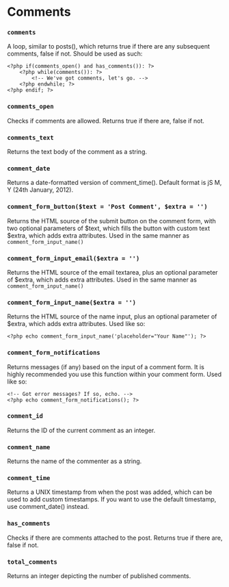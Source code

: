# Comments

### `comments`

A loop, similar to posts(), which returns true if there are any subsequent comments, false if not. Should be used as such:

	<?php if(comments_open() and has_comments()): ?>
		<?php while(comments()): ?>
			<!-- We've got comments, let's go. -->
		<?php endwhile; ?>
	<?php endif; ?>

### `comments_open`

Checks if comments are allowed. Returns true if there are, false if not.

### `comments_text`

Returns the text body of the comment as a string.

### `comment_date`

Returns a date-formatted version of comment_time(). Default format is jS M, Y (24th January, 2012).

### `comment_form_button($text = 'Post Comment', $extra = '')`

Returns the HTML source of the submit button on the comment form, with two optional parameters of $text, which fills the button with custom text $extra, which adds extra attributes. Used in the same manner as `comment_form_input_name()`

### `comment_form_input_email($extra = '')`

Returns the HTML source of the email textarea, plus an optional parameter of $extra, which adds extra attributes. Used in the same manner as `comment_form_input_name()`

### `comment_form_input_name($extra = '')`

Returns the HTML source of the name input, plus an optional parameter of $extra, which adds extra attributes. Used like so:

	<?php echo comment_form_input_name('placeholder="Your Name"'); ?>

### `comment_form_notifications`

Returns messages (if any) based on the input of a comment form. It is highly recommended you use this function within your comment form. Used like so:

	<!-- Got error messages? If so, echo. -->
	<?php echo comment_form_notifications(); ?>

### `comment_id`

Returns the ID of the current comment as an integer.

### `comment_name`

Returns the name of the commenter as a string.

### `comment_time`

Returns a UNIX timestamp from when the post was added, which can be used to add custom timestamps. If you want to use the default timestamp, use comment_date() instead.

### `has_comments`

Checks if there are comments attached to the post. Returns true if there are, false if not.

### `total_comments`

Returns an integer depicting the number of published comments.